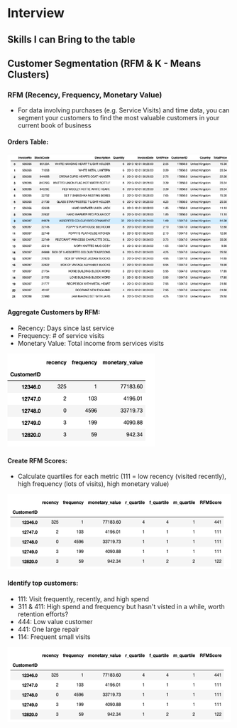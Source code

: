 # Interview

## Skills I can Bring to the table

## Customer Segmentation (RFM & K - Means Clusters)

### RFM (Recency, Frequency, Monetary Value)

* For data involving purchases (e.g. Service Visits) and time data, you can segment your customers to find the most valuable customers in your current book of business

#### Orders Table:

![orders](/images/orders.png)

#### Aggregate Customers by RFM:
* Recency: Days since last service
* Frequency: # of service visits
* Monetary Value: Total income from services visits

![aggregate](/images/aggregate.png)

#### Create RFM Scores:
* Calculate quartiles for each metric (111 = low recency (visited recently), high frequency (lots of visits), high monetary value)

![rfmscores](/images/rfmscores.png)

#### Identify top customers:
* 111: Visit frequently, recently, and high spend
* 311 & 411: High spend and frequency but hasn't visted in a while, worth retention efforts?
* 444: Low value customer
* 441: One large repair
* 114: Frequent small visits

![rfmscores](/images/rfmscores.png)
